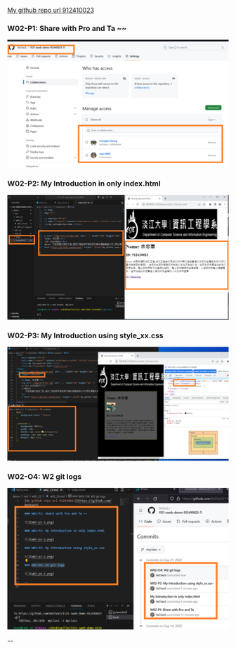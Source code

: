 [My github repo url 912410023](https://github.com/0x55xx5)

### W02-P1: Share with Pro and Ta ~~

![](w02-p1-1.png)

### W02-P2: My Introduction in only index.html

![](w02-p2-1.png)

### W02-P3: My Introduction using style_xx.css

![](w02-p3-1.png)

### W02-O4: W2 git logs

![](w02-p4-1.png)

--
